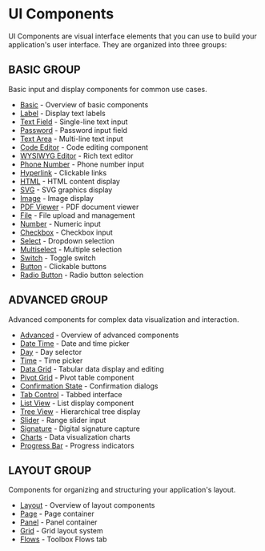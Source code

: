# UI Components

UI Components are visual interface elements that you can use to build your application's user interface. They are organized into three groups:

## BASIC GROUP

Basic input and display components for common use cases.

- [Basic](basic.md) - Overview of basic components
- [Label](label.md) - Display text labels
- [Text Field](text-field.md) - Single-line text input
- [Password](password.md) - Password input field
- [Text Area](text-area.md) - Multi-line text input
- [Code Editor](code-editor.md) - Code editing component
- [WYSIWYG Editor](wysiwyg-editor.md) - Rich text editor
- [Phone Number](phone-number.md) - Phone number input
- [Hyperlink](hyperlink.md) - Clickable links
- [HTML](html.md) - HTML content display
- [SVG](svg.md) - SVG graphics display
- [Image](image.md) - Image display
- [PDF Viewer](pdf-viewer.md) - PDF document viewer
- [File](file.md) - File upload and management
- [Number](number.md) - Numeric input
- [Checkbox](checkbox.md) - Checkbox input
- [Select](select.md) - Dropdown selection
- [Multiselect](multiselect.md) - Multiple selection
- [Switch](switch.md) - Toggle switch
- [Button](button.md) - Clickable buttons
- [Radio Button](radio-button.md) - Radio button selection

## ADVANCED GROUP

Advanced components for complex data visualization and interaction.

- [Advanced](advanced.md) - Overview of advanced components
- [Date Time](date-time.md) - Date and time picker
- [Day](day.md) - Day selector
- [Time](time.md) - Time picker
- [Data Grid](data-grid.md) - Tabular data display and editing
- [Pivot Grid](pivot-grid.md) - Pivot table component
- [Confirmation State](confirmation-state.md) - Confirmation dialogs
- [Tab Control](tab-control.md) - Tabbed interface
- [List View](list-view.md) - List display component
- [Tree View](tree-view.md) - Hierarchical tree display
- [Slider](slider.md) - Range slider input
- [Signature](signature.md) - Digital signature capture
- [Charts](charts.md) - Data visualization charts
- [Progress Bar](progress-bar.md) - Progress indicators

## LAYOUT GROUP

Components for organizing and structuring your application's layout.

- [Layout](layout.md) - Overview of layout components
- [Page](page.md) - Page container
- [Panel](panel.md) - Panel container
- [Grid](grid.md) - Grid layout system
- [Flows](flows.md) - Toolbox Flows tab
